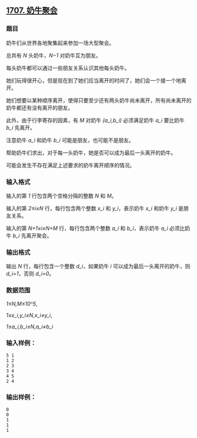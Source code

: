 ## [1707. 奶牛聚会](https://www.acwing.com/problem/content/1709/)

### 题目

奶牛们从世界各地聚集起来参加一场大型聚会。

总共有 *N* 头奶牛，*N−1* 对奶牛互为朋友。

每头奶牛都可以通过一些朋友关系认识其他每头奶牛。

她们玩得很开心，但是现在到了她们应当离开的时间了，她们会一个接一个地离开。

她们想要以某种顺序离开，使得只要至少还有两头奶牛尚未离开，所有尚未离开的奶牛都还有没有离开的朋友。

此外，由于行李寄存的因素，有 *M* 对奶牛 *(a_i,b_i)* 必须满足奶牛 *a_i* 要比奶牛 *b_i* 先离开。

注意奶牛 *a_i* 和奶牛 *b_i* 可能是朋友，也可能不是朋友。

帮助奶牛们求出，对于每一头奶牛，她是否可以成为最后一头离开的奶牛。

可能会发生不存在满足上述要求的奶牛离开顺序的情况。

### 输入格式

输入的第 *1* 行包含两个空格分隔的整数 *N* 和 *M*。

输入的第 *2≤i≤N* 行，每行包含两个整数 *x_i* 和 *y_i*，表示奶牛 *x_i* 和奶牛 *y_i* 是朋友关系。

输入的第 *N+1≤i≤N+M* 行，每行包含两个整数 *a_i* 和 *b_i*，表示奶牛 *a_i* 必须比奶牛 *b_i* 先离开聚会。

### 输出格式

输出 *N* 行，每行包含一个整数 *d_i*，如果奶牛 *i* 可以成为最后一头离开的奶牛，则 *d_i=1*，否则 *d_i=0*。

### 数据范围

*1≤N,M≤10^5*,

*1≤x_i,y_i≤N,x_i≠y_i*,

*1≤a_i,b_i≤N,a_i≠b_i*

### 输入样例：

```
5 1
1 2
2 3
3 4
4 5
2 4
```

### 输出样例：

```
0
0
1
1
1
```
